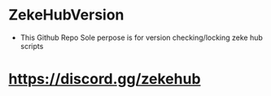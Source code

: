 # ZekeHubVersion
- This Github Repo Sole perpose is for version checking/locking zeke hub scripts
# https://discord.gg/zekehub
